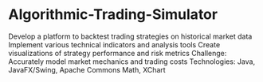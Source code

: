 # Algorithmic-Trading-Simulator

Develop a platform to backtest trading strategies on historical market data
Implement various technical indicators and analysis tools
Create visualizations of strategy performance and risk metrics
Challenge: Accurately model market mechanics and trading costs
Technologies: Java, JavaFX/Swing, Apache Commons Math, XChart
